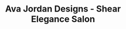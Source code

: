 ---
title: "Ava Jordan Designs - Shear Elegance Salon"
url: /jonestown/ava-jordan-designs-shear-elegance-salon/
shop: Friseur
---